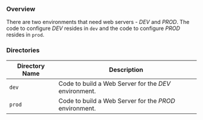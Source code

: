 ### Overview

There are two environments that need web servers - *DEV* and *PROD*.  The code to configure *DEV* resides in 
`dev` and the code to configure *PROD* resides in `prod`.

### Directories

| Directory Name    | Description                                                                 |
|-------------------|-----------------------------------------------------------------------------|
| `dev`             | Code to build a Web Server for the *DEV* environment.                       |
| `prod`            | Code to build a Web Server for the *PROD* environment.                      |
